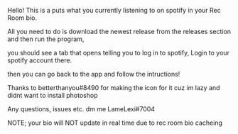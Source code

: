 Hello! This is a puts what you currently listening to on spotify in your Rec Room bio.

All you need to do is download the newest release from the releases section and then run the program, 

you should see a tab that opens telling you to log in to spotify, Login to your spotify account there.

then you can go back to the app and follow the intructions!





Thanks to betterthanyou#8490 for making the icon for it cuz im lazy and didnt want to install photoshop
 
Any questions, issues etc. dm me
LameLexi#7004

NOTE; your bio will NOT update in real time due to rec room bio cacheing
